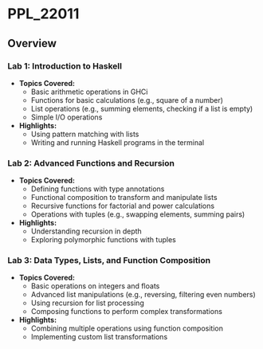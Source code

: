 # PPL_22011
<h2>Overview</h2>

   <h3>Lab 1: Introduction to Haskell</h3>
    <ul>
        <li><strong>Topics Covered:</strong>
            <ul>
                <li>Basic arithmetic operations in GHCi</li>
                <li>Functions for basic calculations (e.g., square of a number)</li>
                <li>List operations (e.g., summing elements, checking if a list is empty)</li>
                <li>Simple I/O operations</li>
            </ul>
        </li>
        <li><strong>Highlights:</strong>
            <ul>
                <li>Using pattern matching with lists</li>
                <li>Writing and running Haskell programs in the terminal</li>
            </ul>
        </li>
    </ul>

  <h3>Lab 2: Advanced Functions and Recursion</h3>
    <ul>
        <li><strong>Topics Covered:</strong>
            <ul>
                <li>Defining functions with type annotations</li>
                <li>Functional composition to transform and manipulate lists</li>
                <li>Recursive functions for factorial and power calculations</li>
                <li>Operations with tuples (e.g., swapping elements, summing pairs)</li>
            </ul>
        </li>
        <li><strong>Highlights:</strong>
            <ul>
                <li>Understanding recursion in depth</li>
                <li>Exploring polymorphic functions with tuples</li>
            </ul>
        </li>
    </ul>

  <h3>Lab 3: Data Types, Lists, and Function Composition</h3>
    <ul>
        <li><strong>Topics Covered:</strong>
            <ul>
                <li>Basic operations on integers and floats</li>
                <li>Advanced list manipulations (e.g., reversing, filtering even numbers)</li>
                <li>Using recursion for list processing</li>
                <li>Composing functions to perform complex transformations</li>
            </ul>
        </li>
        <li><strong>Highlights:</strong>
            <ul>
                <li>Combining multiple operations using function composition</li>
                <li>Implementing custom list transformations</li>
            </ul>
        </li>
    </ul>

